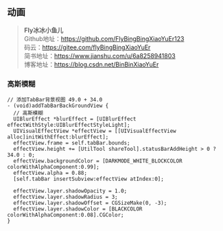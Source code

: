 ## 动画 
>  **Fly冰冰小鱼儿**     
>Github地址：https://github.com/FlyBingBingXiaoYuEr123              
>码云：https://gitee.com/flyBingBingXiaoYuEr   
>简书地址：https://www.jianshu.com/u/6a8258941803  
  博客地址：https://blog.csdn.net/BinBinXiaoYuEr
  

### 高斯模糊

  ~~~ 
// 添加TabBar背景视图 49.0 + 34.0
- (void)addTabBarBackGroundView {
    // 高斯模糊
    UIBlurEffect *blurEffect = [UIBlurEffect effectWithStyle:UIBlurEffectStyleLight];
    UIVisualEffectView *effectView = [[UIVisualEffectView alloc]initWithEffect:blurEffect];
    effectView.frame = self.tabBar.bounds;
    effectView.height += [UtilTool shareTool].statusBarAddHeight > 0 ? 34.0 : 0;
    effectView.backgroundColor = [DARKMODE_WHITE_BLOCKCOLOR colorWithAlphaComponent:0.99];
    effectView.alpha = 0.88;
    [self.tabBar insertSubview:effectView atIndex:0];
    
    effectView.layer.shadowOpacity = 1.0;
    effectView.layer.shadowRadius = 3;
    effectView.layer.shadowOffset = CGSizeMake(0, -3);
    effectView.layer.shadowColor = [BLACKCOLOR colorWithAlphaComponent:0.08].CGColor;
}  
  ~~~
  